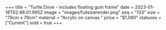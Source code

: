 +++
title = "Turtle Dove - includes floating gum frame"
date = 2023-01-18T02:46:01.995Z
image = "images/fullsizerender.png"
seq = "133"
size = "79cm x 79cm"
material = "Acrylic on canvas "
price = "$1,090"
statuses = ["Current"]
sold = true
+++
